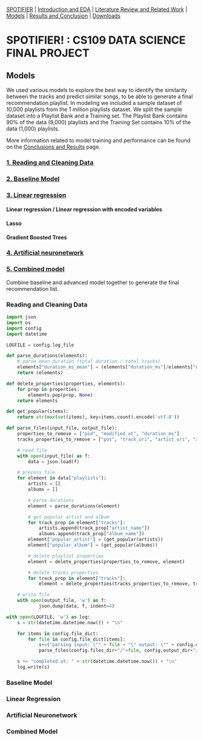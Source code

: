 [SPOTIFIER](https://heli18.github.io/CS109_Spotifier/) |
[Introduction and EDA](https://heli18.github.io/CS109_Spotifier/intro) |
[Literature Review and Related Work](https://heli18.github.io/CS109_Spotifier/lit) |
[Models](https://heli18.github.io/CS109_Spotifier/models) |
[Results and Conclusion](https://heli18.github.io/CS109_Spotifier/results) |
[Downloads](https://heli18.github.io/CS109_Spotifier/downloads) 

# SPOTIFIER! : CS109 DATA SCIENCE FINAL PROJECT

## Models

We used various models to explore the best way to identify the similarity between the tracks and predict similar songs, to be able to generate a final recommendation playlist. In modeling we included a sample dataset of 10,000 playlists from the 1 million playlists dataset. We split the sample dataset into a Playlist Bank and a Training set. The Playlist Bank contains 90% of the data (9,000) playlists and the Training Set contains 10% of the data (1,000) playlists.

More information related to model training and performance can be found on the [Conclusions and Results](https://heli18.github.io/CS109_Spotifier/results) page.

### [1. Reading and Cleaning Data](#reading-and-cleaning-data)

### [2. Baseline Model](#baseline-model)

### [3. Linear regression](#linear-regression)

#### Linear regression / Linear regression with encoded variables
#### Lasso
#### Gradient Boosted Trees

### [4. Artificial neuronetwork](#artificial-neuronetwork)

### [5. Combined model](#combined-model)
Combine baseline and advanced model together to generate the final recommendation list.

### Reading and Cleaning Data
``` python
import json
import os
import config
import datetime

LOGFILE = config.log_file

def parse_durations(elements):
	# parse mean duration (total duration / total tracks)
	elements["duration_ms_mean"] = (elements["duration_ms"]/elements["num_tracks"])
	return (elements)

def delete_properties(properties, elements):
	for prop in properties:
		elements.pop(prop, None)
	return elements

def get_popular(items):
	return str(max(set(items), key=items.count).encode('utf-8'))

def parse_files(input_file, output_file):
	properties_to_remove = ["pid", "modified_at", "duration_ms"]
	tracks_properties_to_remove = ["pos", "track_uri", "artist_uri", "album_uri"]

	# read file
	with open(input_file) as f:
	    data = json.load(f)

	# process file
	for element in data["playlists"]:
		artists = []
		albums = []

		# parse durations
		element = parse_durations(element)

		# get popular artist and album
		for track_prop in element["tracks"]:
			artists.append(track_prop["artist_name"])
			albums.append(track_prop["album_name"])
		element["popular_artist"] = (get_popular(artists))
		element["popular_album"] = (get_popular(albums))

		# delete playlist properties
		element = delete_properties(properties_to_remove, element)

		# delete tracks properties
		for track_prop in element["tracks"]:
			element = delete_properties(tracks_properties_to_remove, track_prop)

	# write file
	with open(output_file, 'w') as f:
			json.dump(data, f, indent=4)

with open(LOGFILE, 'w') as log:
	s = str(datetime.datetime.now()) + "\n"

	for items in config.file_dict:
		for file in config.file_dict[items]:
			s+=("parsing input: \"" + file + "\" output: \"" + config.output_dir+"/"+file + "\"\n")
			parse_files(config.files_dir+"/"+file, config.output_dir+"/"+file)

	s += "completed at: " + str(datetime.datetime.now()) + "\n"
	log.write(s)

```

### Baseline Model
### Linear Regression
### Artificial Neuronetwork
### Combined Model